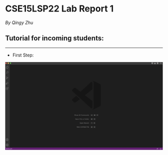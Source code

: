 # CSE15LSP22 Lab Report 1
*By Qingy Zhu*

## Tutorial for incoming students:

---
* First Step:


![Image1](VscodeInstall.png)

